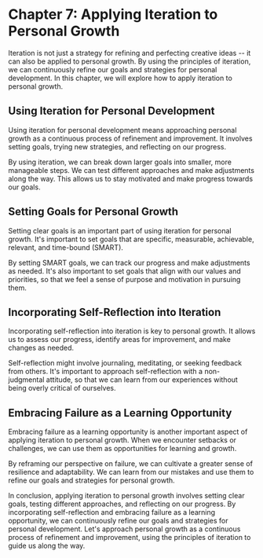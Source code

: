 Chapter 7: Applying Iteration to Personal Growth
================================================

Iteration is not just a strategy for refining and perfecting creative ideas -- it can also be applied to personal growth. By using the principles of iteration, we can continuously refine our goals and strategies for personal development. In this chapter, we will explore how to apply iteration to personal growth.

Using Iteration for Personal Development
----------------------------------------

Using iteration for personal development means approaching personal growth as a continuous process of refinement and improvement. It involves setting goals, trying new strategies, and reflecting on our progress.

By using iteration, we can break down larger goals into smaller, more manageable steps. We can test different approaches and make adjustments along the way. This allows us to stay motivated and make progress towards our goals.

Setting Goals for Personal Growth
---------------------------------

Setting clear goals is an important part of using iteration for personal growth. It's important to set goals that are specific, measurable, achievable, relevant, and time-bound (SMART).

By setting SMART goals, we can track our progress and make adjustments as needed. It's also important to set goals that align with our values and priorities, so that we feel a sense of purpose and motivation in pursuing them.

Incorporating Self-Reflection into Iteration
--------------------------------------------

Incorporating self-reflection into iteration is key to personal growth. It allows us to assess our progress, identify areas for improvement, and make changes as needed.

Self-reflection might involve journaling, meditating, or seeking feedback from others. It's important to approach self-reflection with a non-judgmental attitude, so that we can learn from our experiences without being overly critical of ourselves.

Embracing Failure as a Learning Opportunity
-------------------------------------------

Embracing failure as a learning opportunity is another important aspect of applying iteration to personal growth. When we encounter setbacks or challenges, we can use them as opportunities for learning and growth.

By reframing our perspective on failure, we can cultivate a greater sense of resilience and adaptability. We can learn from our mistakes and use them to refine our goals and strategies for personal growth.

In conclusion, applying iteration to personal growth involves setting clear goals, testing different approaches, and reflecting on our progress. By incorporating self-reflection and embracing failure as a learning opportunity, we can continuously refine our goals and strategies for personal development. Let's approach personal growth as a continuous process of refinement and improvement, using the principles of iteration to guide us along the way.
